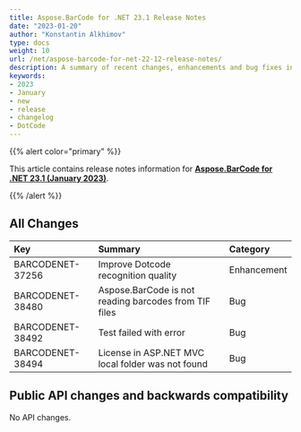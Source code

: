 ```yaml
---
title: Aspose.BarCode for .NET 23.1 Release Notes
date: "2023-01-20"
author: "Konstantin Alkhimov"
type: docs
weight: 10
url: /net/aspose-barcode-for-net-22-12-release-notes/
description: A summary of recent changes, enhancements and bug fixes in Aspose.BarCode for .NET 23.1.0 (January 2023) release.
keywords:
- 2023
- January
- new
- release
- changelog
- DotCode
---
```


{{% alert color="primary" %}} 

This article contains release notes information for [**Aspose.BarCode for .NET 23.1 (January 2023)**](https://downloads.aspose.com/barcode/net/new-releases/aspose.barcode-for-.net-23.1/).

{{% /alert %}} 
## **All Changes**

|**Key**|**Summary**|**Category**|
| :- | :- | :- |
|BARCODENET-37256|Improve Dotcode recognition quality|Enhancement|
|BARCODENET-38480|Aspose.BarCode is not reading barcodes from TIF files|Bug|
|BARCODENET-38492|Test failed with error|Bug|
|BARCODENET-38494|License in ASP.NET MVC local folder was not found|Bug|

## Public API changes and backwards compatibility

No API changes.
